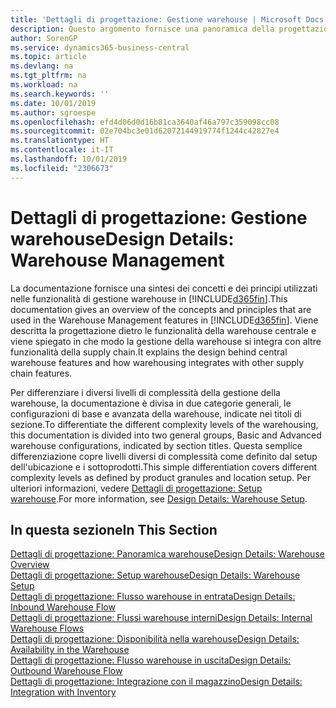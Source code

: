 ```yaml
---
title: 'Dettagli di progettazione: Gestione warehouse | Microsoft Docs'
description: Questo argomento fornisce una panoramica della progettazione, dei concetti e dei principi alla base delle funzionalità di gestione warehouse in Business Central.
author: SorenGP
ms.service: dynamics365-business-central
ms.topic: article
ms.devlang: na
ms.tgt_pltfrm: na
ms.workload: na
ms.search.keywords: ''
ms.date: 10/01/2019
ms.author: sgroespe
ms.openlocfilehash: efd4d06d0d16b81ca3640af46a797c359098cc08
ms.sourcegitcommit: 02e704bc3e01d62072144919774f1244c42827e4
ms.translationtype: HT
ms.contentlocale: it-IT
ms.lasthandoff: 10/01/2019
ms.locfileid: "2306673"
---
```

# <a name="design-details-warehouse-management"></a><span data-ttu-id="eb671-103">Dettagli di progettazione: Gestione warehouse</span><span class="sxs-lookup"><span data-stu-id="eb671-103">Design Details: Warehouse Management</span></span>
<span data-ttu-id="eb671-104">La documentazione fornisce una sintesi dei concetti e dei principi utilizzati nelle funzionalità di gestione warehouse in [!INCLUDE[d365fin](includes/d365fin_md.md)].</span><span class="sxs-lookup"><span data-stu-id="eb671-104">This documentation gives an overview of the concepts and principles that are used in the Warehouse Management features in [!INCLUDE[d365fin](includes/d365fin_md.md)].</span></span> <span data-ttu-id="eb671-105">Viene descritta la progettazione dietro le funzionalità della warehouse centrale e viene spiegato in che modo la gestione della warehouse si integra con altre funzionalità della supply chain.</span><span class="sxs-lookup"><span data-stu-id="eb671-105">It explains the design behind central warehouse features and how warehousing integrates with other supply chain features.</span></span>  

<span data-ttu-id="eb671-106">Per differenziare i diversi livelli di complessità della gestione della warehouse, la documentazione è divisa in due categorie generali, le configurazioni di base e avanzata della warehouse, indicate nei titoli di sezione.</span><span class="sxs-lookup"><span data-stu-id="eb671-106">To differentiate the different complexity levels of the warehousing, this documentation is divided into two general groups, Basic and Advanced warehouse configurations, indicated by section titles.</span></span> <span data-ttu-id="eb671-107">Questa semplice differenziazione copre livelli diversi di complessità come definito dal setup dell'ubicazione e i sottoprodotti.</span><span class="sxs-lookup"><span data-stu-id="eb671-107">This simple differentiation covers different complexity levels as defined by product granules and location setup.</span></span> <span data-ttu-id="eb671-108">Per ulteriori informazioni, vedere [Dettagli di progettazione: Setup warehouse](design-details-warehouse-setup.md).</span><span class="sxs-lookup"><span data-stu-id="eb671-108">For more information, see [Design Details: Warehouse Setup](design-details-warehouse-setup.md).</span></span>  

## <a name="in-this-section"></a><span data-ttu-id="eb671-109">In questa sezione</span><span class="sxs-lookup"><span data-stu-id="eb671-109">In This Section</span></span>  
[<span data-ttu-id="eb671-110">Dettagli di progettazione: Panoramica warehouse</span><span class="sxs-lookup"><span data-stu-id="eb671-110">Design Details: Warehouse Overview</span></span>](design-details-warehouse-overview.md)  
[<span data-ttu-id="eb671-111">Dettagli di progettazione: Setup warehouse</span><span class="sxs-lookup"><span data-stu-id="eb671-111">Design Details: Warehouse Setup</span></span>](design-details-warehouse-setup.md)  
[<span data-ttu-id="eb671-112">Dettagli di progettazione: Flusso warehouse in entrata</span><span class="sxs-lookup"><span data-stu-id="eb671-112">Design Details: Inbound Warehouse Flow</span></span>](design-details-inbound-warehouse-flow.md)  
[<span data-ttu-id="eb671-113">Dettagli di progettazione: Flussi warehouse interni</span><span class="sxs-lookup"><span data-stu-id="eb671-113">Design Details: Internal Warehouse Flows</span></span>](design-details-internal-warehouse-flows.md)  
[<span data-ttu-id="eb671-114">Dettagli di progettazione: Disponibilità nella warehouse</span><span class="sxs-lookup"><span data-stu-id="eb671-114">Design Details: Availability in the Warehouse</span></span>](design-details-availability-in-the-warehouse.md)  
[<span data-ttu-id="eb671-115">Dettagli di progettazione: Flusso warehouse in uscita</span><span class="sxs-lookup"><span data-stu-id="eb671-115">Design Details: Outbound Warehouse Flow</span></span>](design-details-outbound-warehouse-flow.md)  
[<span data-ttu-id="eb671-116">Dettagli di progettazione: Integrazione con il magazzino</span><span class="sxs-lookup"><span data-stu-id="eb671-116">Design Details: Integration with Inventory</span></span>](design-details-integration-with-inventory.md)
